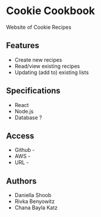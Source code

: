 # Cookie Cookbook
Website of Cookie Recipes

## Features
* Create new recipes 
* Read/view existing recipes
* Updating (add to) existing lists

## Specifications 
* React
* Node.js
* Database ?

## Access 
* Github -
* AWS -
* URL -

## Authors
* Daniella Shoob
* Rivka Benyowitz
* Chana Bayla Katz